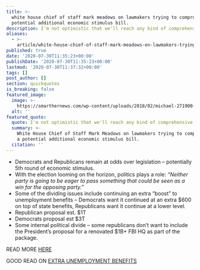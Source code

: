 ```yaml
---
title: >-
  white house chief of staff mark meadows on lawmakers trying to compromise on a
  potential additional economic stimulus bill.
description: I'm not optimistic that we'll reach any kind of comprehensive deal.
aliases:
  - >-
    article/white-house-chief-of-staff-mark-meadows-on-lawmakers-trying-to-compromise-on-a-potential-additional-economic-stimulus-bill/
published: true
date: '2020-07-30T11:35:23+00:00'
publishDate: '2020-07-30T11:35:23+00:00'
lastmod: '2020-07-30T11:37:32+00:00'
tags: []
post_author: []
section: quickquotes
is_breaking: false
featured_image:
  image: >-
    https://smarthernews.com/wp-content/uploads/2018/02/michael-271900-1024x663.jpg
  alt: ''
featured_quote:
  quote: I'm not optimistic that we'll reach any kind of comprehensive deal.
  summary: >-
    White House Chief of Staff Mark Meadows on lawmakers trying to compromise on
    a potential additional economic stimulus bill.
  citation: ''
---
```

*   Democrats and Republicans remain at odds over legislation – potentially 5th round of economic stimulus.
*   With the election looming on the horizon, politics plays a role: _“Neither party is going to be eager to pass something that could be seen as a win for the opposing party.”_ 
*   Some of the dividing issues include continuing an extra “boost” to unemployment benefits – Democrats want it continued at an extra $600 on top of state benefits, Republicans want it continue at a lower level.
*   Republican proposal est. $1T
*   Democrats proposal est $3T
*   Some internal political divide – some republicans don’t want to include the President’s proposal for a renovated $1B+ FBI HQ as part of the package.

READ MORE [HERE](\"https://www.usatoday.com/story/news/politics/2020/07/30/coronavirus-stimulus-trump-congress-struggle-reach-deal-relief/5534896002/\")

GOOD READ ON [EXTRA UNEMPLOYMENT BENEFITS](\"https://www.usatoday.com/story/money/2020/07/22/coronavirus-stimulus-unemployment-money-questions-answers/5489266002/\")